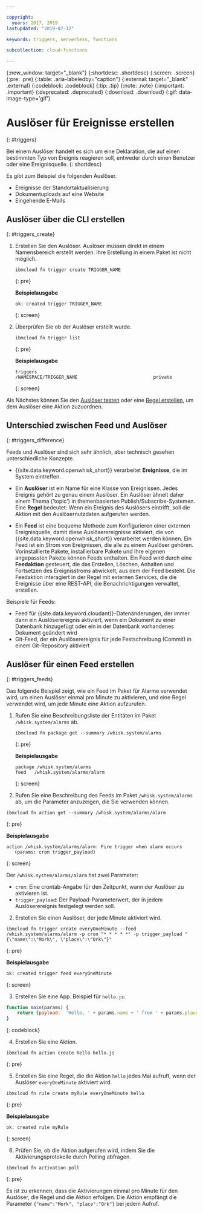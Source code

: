 ```yaml
---

copyright:
  years: 2017, 2019
lastupdated: "2019-07-12"

keywords: triggers, serverless, functions

subcollection: cloud-functions

---
```


{:new_window: target="_blank"}
{:shortdesc: .shortdesc}
{:screen: .screen}
{:pre: .pre}
{:table: .aria-labeledby="caption"}
{:external: target="_blank" .external}
{:codeblock: .codeblock}
{:tip: .tip}
{:note: .note}
{:important: .important}
{:deprecated: .deprecated}
{:download: .download}
{:gif: data-image-type='gif'}



# Auslöser für Ereignisse erstellen
{: #triggers}

Bei einem Auslöser handelt es sich um eine Deklaration, die auf einen bestimmten Typ von Ereignis reagieren soll, entweder durch einen Benutzer oder eine Ereignisquelle.
{: shortdesc}

Es gibt zum Beispiel die folgenden Auslöser.
- Ereignisse der Standortaktualisierung
- Dokumentuploads auf eine Website
- Eingehende E-Mails



## Auslöser über die CLI erstellen
{: #triggers_create}


1. Erstellen Sie den Auslöser. Auslöser müssen direkt in einem Namensbereich erstellt werden. Ihre Erstellung in einem Paket ist nicht möglich.
    ```
    ibmcloud fn trigger create TRIGGER_NAME
    ```
    {: pre}

    **Beispielausgabe**
    ```
    ok: created trigger TRIGGER_NAME
    ```
    {: screen}

2. Überprüfen Sie ob der Auslöser erstellt wurde.
    ```
    ibmcloud fn trigger list
    ```
    {: pre}

    **Beispielausgabe**
    ```
    triggers
    /NAMESPACE/TRIGGER_NAME                            private
    ```
    {: screen}



Als Nächstes können Sie den [Auslöser testen](/docs/openwhisk?topic=cloud-functions-test#test_triggers) oder eine [Regel erstellen](/docs/openwhisk?topic=cloud-functions-rules), um dem Auslöser eine Aktion zuzuordnen.



## Unterschied zwischen Feed und Auslöser
{: #triggers_difference}

Feeds und Auslöser sind sich sehr ähnlich, aber technisch gesehen unterschiedliche Konzepte.

- {{site.data.keyword.openwhisk_short}} verarbeitet **Ereignisse**, die im System eintreffen.

- Ein **Auslöser** ist ein Name für eine Klasse von Ereignissen. Jedes Ereignis gehört zu genau einem Auslöser. Ein Auslöser ähnelt daher einem Thema ('topic') in themenbasierten Publish/Subscribe-Systemen. Eine **Regel** bedeutet: Wenn ein Ereignis des Auslösers eintrifft, soll die Aktion mit den Auslösernutzdaten aufgerufen werden.

- Ein **Feed** ist eine bequeme Methode zum Konfigurieren einer externen Ereignisquelle, damit diese Auslöserereignisse aktiviert, die von {{site.data.keyword.openwhisk_short}} verarbeitet werden können. Ein Feed ist ein Strom von Ereignissen, die alle zu einem Auslöser gehören. Vorinstallierte Pakete, installierbare Pakete und Ihre eigenen angepassten Pakete können Feeds enthalten.  Ein Feed wird durch eine **Feedaktion** gesteuert, die das Erstellen, Löschen, Anhalten und Fortsetzen des Ereignisstroms abwickelt, aus dem der Feed besteht. Die Feedaktion interagiert in der Regel mit externen Services, die die Ereignisse über eine REST-API, die Benachrichtigungen verwaltet, erstellen.

Beispiele für Feeds:
- Feed für {{site.data.keyword.cloudant}}-Datenänderungen, der immer dann ein Auslöserereignis aktiviert, wenn ein Dokument zu einer Datenbank hinzugefügt oder ein in der Datenbank vorhandenes Dokument geändert wird
- Git-Feed, der ein Auslöserereignis für jede Festschreibung (Commit) in einem Git-Repository aktiviert



## Auslöser für einen Feed erstellen
{: #triggers_feeds}

Das folgende Beispiel zeigt, wie ein Feed im Paket für Alarme verwendet wird, um einen Auslöser einmal pro Minute zu aktivieren, und eine Regel verwendet wird, um jede Minute eine Aktion aufzurufen.

1. Rufen Sie eine Beschreibungsliste der Entitäten im Paket `/whisk.system/alarms` ab.

    ```
    ibmcloud fn package get --summary /whisk.system/alarms
    ```
    {: pre}

    **Beispielausgabe**
    ```
    package /whisk.system/alarms
   feed   /whisk.system/alarms/alarm
    ```
    {: screen}
2. Rufen Sie eine Beschreibung des Feeds im Paket `/whisk.system/alarms` ab, um die Parameter anzuzeigen, die Sie verwenden können.

  ```
  ibmcloud fn action get --summary /whisk.system/alarms/alarm
  ```
  {: pre}

  **Beispielausgabe**
  ```
  action /whisk.system/alarms/alarm: Fire trigger when alarm occurs
     (params: cron trigger_payload)
  ```
  {: screen}

  Der `/whisk.system/alarms/alarm` hat zwei Parameter:
  - `cron`: Eine crontab-Angabe für den Zeitpunkt, wann der Auslöser zu aktivieren ist.
  - `trigger_payload`: Der Payload-Parameterwert, der in jedem Auslöserereignis festgelegt werden soll.

2. Erstellen Sie einen Auslöser, der jede Minute aktiviert wird. 
  ```
  ibmcloud fn trigger create everyOneMinute --feed /whisk.system/alarms/alarm -p cron "* * * * *" -p trigger_payload "{\"name\":\"Mork\", \"place\":\"Ork\"}"
  ```
  {: pre}

  **Beispielausgabe**
  ```
  ok: created trigger feed everyOneMinute
  ```
  {: screen}

3. Erstellen Sie eine App. Beispiel für `hello.js`:
  ```javascript
  function main(params) {
      return {payload:  'Hello, ' + params.name + ' from ' + params.place};
  }
  ```
  {: codeblock}

4. Erstellen Sie eine Aktion.
  ```
  ibmcloud fn action create hello hello.js
  ```
  {: pre}

5. Erstellen Sie eine Regel, die die Aktion `hello` jedes Mal aufruft, wenn der Auslöser `everyOneMinute` aktiviert wird.
  ```
  ibmcloud fn rule create myRule everyOneMinute hello
  ```
  {: pre}

  **Beispielausgabe**
  ```
  ok: created rule myRule
  ```
  {: screen}

6. Prüfen Sie, ob die Aktion aufgerufen wird, indem Sie die Aktivierungsprotokolle durch Polling abfragen.
  ```
  ibmcloud fn activation poll
  ```
  {: pre}

  Es ist zu erkennen, dass die Aktivierungen einmal pro Minute für den Auslöser, die Regel und die Aktion erfolgen. Die Aktion empfängt die Parameter `{"name":"Mork", "place":"Ork"}` bei jedem Aufruf.



